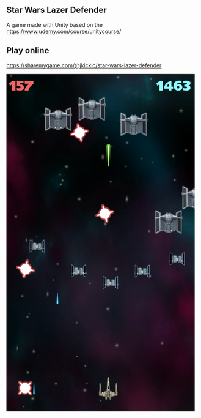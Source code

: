 ## Star Wars Lazer Defender
A game made with Unity based on the https://www.udemy.com/course/unitycourse/ 

## Play online
https://sharemygame.com/@jkickic/star-wars-lazer-defender

![GameScreenshot](screenshot.png)